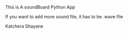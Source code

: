 This is A soundBoard Python App

If you want to add more sound file, it has to be .wave file

Katchera Shayane